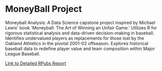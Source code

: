 # MoneyBall Project

Moneyball Analysis: A Data Science capstone project inspired by Michael Lewis' book 'Moneyball: The Art of Winning an Unfair Game.' Utilizes R for rigorous statistical analysis and data-driven decision-making in baseball. Identifies undervalued players as replacements for those lost by the Oakland Athletics in the pivotal 2001-02 offseason. Explores historical baseball data to redefine player value and team composition within Major League Baseball.

[Link to Detailed RPubs Report](https://rpubs.com/Anoop-S-Hari/1128912)
